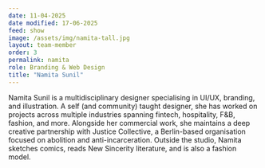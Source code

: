 ```yaml
---
date: 11-04-2025
date modified: 17-06-2025
feed: show
image: /assets/img/namita-tall.jpg
layout: team-member
order: 3
permalink: namita
role: Branding & Web Design
title: "Namita Sunil"
---
```


Namita Sunil is a multidisciplinary designer specialising in UI/UX, branding, and illustration. A self (and community) taught designer, she has worked on projects across multiple industries spanning fintech, hospitality, F&B, fashion, and more. Alongside her commercial work, she maintains a deep creative partnership with Justice Collective, a Berlin-based organisation focused on abolition and anti-incarceration. Outside the studio, Namita sketches comics, reads New Sincerity literature, and is also a fashion model.